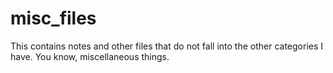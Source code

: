 # misc_files
This contains notes and other files that do not fall into the other categories I have. You know, miscellaneous things.
